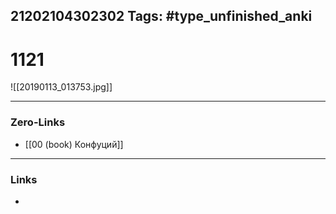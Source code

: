 21202104302302
Tags: #type_unfinished_anki 
---
# 1121

![[20190113_013753.jpg]]

---
### Zero-Links
- [[00 (book) Конфуций]]
---
### Links
-